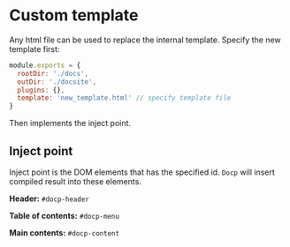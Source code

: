 # Custom template

Any html file can be used to replace the internal template. Specify the new template first:

```javascript
module.exports = {
  rootDir: './docs', 
  outDir: './docsite', 
  plugins: {},
  template: 'new_template.html' // specify template file
}
```

Then implements the inject point.



## Inject point

Inject point is the DOM elements that has the specified id. `Docp` will insert compiled result into these elements.

**Header:**  `#docp-header`

**Table of contents:** `#docp-menu`

**Main contents:** `#docp-content`

